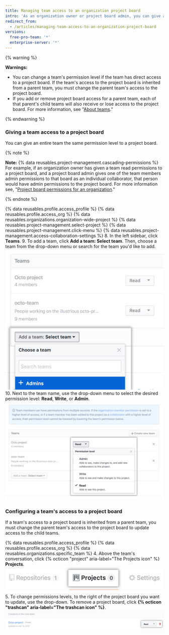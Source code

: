 ```yaml
---
title: Managing team access to an organization project board
intro: 'As an organization owner or project board admin, you can give a team access to a project board owned by your organization.'
redirect_from:
  - /articles/managing-team-access-to-an-organization-project-board
versions:
  free-pro-team: '*'
  enterprise-server: '*'
---
```


{% warning %}

**Warnings:**
- You can change a team's permission level if the team has direct access to a project board. If the team's access to the project board is inherited from a parent team, you must change the parent team's access to the project board.
- If you add or remove project board access for a parent team, each of that parent's child teams will also receive or lose access to the project board. For more information, see "[About teams](/articles/about-teams)."

{% endwarning %}

### Giving a team access to a project board

You can give an entire team the same permission level to a project board.

{% note %}

**Note:** {% data reusables.project-management.cascading-permissions %} For example, if an organization owner has given a team read permissions to a project board, and a project board admin gives one of the team members admin permissions to that board as an individual collaborator, that person would have admin permissions to the project board. For more information see, "[Project board permissions for an organization](/articles/project-board-permissions-for-an-organization)."

{% endnote %}

{% data reusables.profile.access_profile %}
{% data reusables.profile.access_org %}
{% data reusables.organizations.organization-wide-project %}
{% data reusables.project-management.select-project %}
{% data reusables.project-management.click-menu %}
{% data reusables.project-management.access-collaboration-settings %}
8. In the left sidebar, click **Teams**.
9. To add a team, click **Add a team: Select team**. Then, choose a team from the drop-down menu or search for the team you'd like to add. ![Add a team drop-down menu with list of teams in organization](/assets/images/help/projects/add-a-team.png)
10. Next to the team name, use the drop-down menu to select the desired permission level: **Read**, **Write**, or **Admin**. ![Team permissions drop-down menu with read, write, and admin options](/assets/images/help/projects/org-project-team-choose-permissions.png)

### Configuring a team's access to a project board

If a team's access to a project board is inherited from a parent team, you must change the parent team's access to the project board to update access to the child teams.

{% data reusables.profile.access_profile %}
{% data reusables.profile.access_org %}
{% data reusables.organizations.specific_team %}
4. Above the team's conversation, click {% octicon "project" aria-label="The Projects icon" %} **Projects**. ![The team repositories tab](/assets/images/help/organizations/team-project-board-button.png)
5. To change permissions levels, to the right of the project board you want to update, use the drop-down. To remove a project board, click **{% octicon "trashcan" aria-label="The trashcan icon" %}**. ![Remove a project board from your team trash button](/assets/images/help/organizations/trash-button.png)
